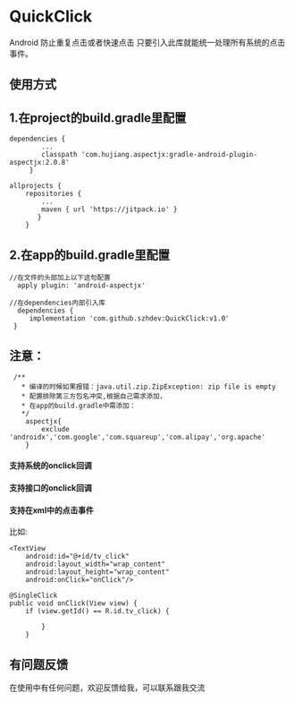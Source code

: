# QuickClick
Android 防止重复点击或者快速点击 只要引入此库就能统一处理所有系统的点击事件。


## 使用方式


## 1.在project的build.gradle里配置

```
dependencies {
        ...
        classpath 'com.hujiang.aspectjx:gradle-android-plugin-aspectjx:2.0.8'
	 }

allprojects {
	repositories {
	    ...
	    maven { url 'https://jitpack.io' }
	   }
	}
```
## 2.在app的build.gradle里配置
```
//在文件的头部加上以下这句配置
  apply plugin: 'android-aspectjx'

//在dependencies内部引入库
  dependencies {
     implementation 'com.github.szhdev:QuickClick:v1.0'
 }
```
## 注意：
```
 /**
   * 编译的时候如果报错：java.util.zip.ZipException: zip file is empty
   * 配置排除第三方包名冲突,根据自己需求添加，
   * 在app的build.gradle中需添加：
   */
    aspectjx{
        exclude 'androidx','com.google','com.squareup','com.alipay','org.apache'
    }
 ```
#### 支持系统的onclick回调
#### 支持接口的onclick回调
#### 支持在xml中的点击事件
比如:
```
<TextView
    android:id="@+id/tv_click"
    android:layout_width="wrap_content"
    android:layout_height="wrap_content"
    android:onClick="onClick"/>

@SingleClick
public void onClick(View view) {
    if (view.getId() == R.id.tv_click) {
        
        }
    }
```
## 有问题反馈
在使用中有任何问题，欢迎反馈给我，可以联系跟我交流

